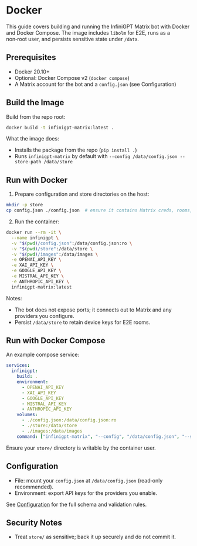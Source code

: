 # Docker

This guide covers building and running the InfiniGPT Matrix bot with Docker and Docker Compose. The image includes `libolm` for E2E, runs as a non‑root user, and persists sensitive state under `/data`.

## Prerequisites

- Docker 20.10+
- Optional: Docker Compose v2 (`docker compose`)
- A Matrix account for the bot and a `config.json` (see Configuration)

## Build the Image

Build from the repo root:

```bash
docker build -t infinigpt-matrix:latest .
```

What the image does:

- Installs the package from the repo (`pip install .`)
- Runs `infinigpt-matrix` by default with `--config /data/config.json --store-path /data/store`

## Run with Docker

1) Prepare configuration and store directories on the host:

```bash
mkdir -p store
cp config.json ./config.json  # ensure it contains Matrix creds, rooms, models
```

2) Run the container:

```bash
docker run --rm -it \
  --name infinigpt \
  -v "$(pwd)/config.json":/data/config.json:ro \
  -v "$(pwd)/store":/data/store \
  -v "$(pwd)/images":/data/images \
  -e OPENAI_API_KEY \
  -e XAI_API_KEY \
  -e GOOGLE_API_KEY \
  -e MISTRAL_API_KEY \
  -e ANTHROPIC_API_KEY \
  infinigpt-matrix:latest
```

Notes:

- The bot does not expose ports; it connects out to Matrix and any providers you configure.
- Persist `/data/store` to retain device keys for E2E rooms.

## Run with Docker Compose

An example compose service:

```yaml
services:
  infinigpt:
    build: .
    environment:
      - OPENAI_API_KEY
      - XAI_API_KEY
      - GOOGLE_API_KEY
      - MISTRAL_API_KEY
      - ANTHROPIC_API_KEY
    volumes:
      - ./config.json:/data/config.json:ro
      - ./store:/data/store
      - ./images:/data/images
    command: ["infinigpt-matrix", "--config", "/data/config.json", "--store-path", "/data/store", "--log-level", "INFO"]
```

Ensure your `store/` directory is writable by the container user.

## Configuration

- File: mount your `config.json` at `/data/config.json` (read‑only recommended).
- Environment: export API keys for the providers you enable.

See [Configuration](configuration.md) for the full schema and validation rules.

## Security Notes

- Treat `store/` as sensitive; back it up securely and do not commit it.
